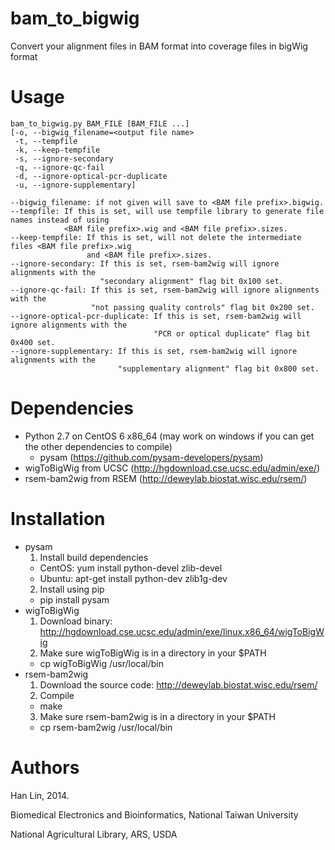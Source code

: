# bam_to_bigwig

Convert your alignment files in BAM format into coverage files in bigWig format

# Usage
```
bam_to_bigwig.py BAM_FILE [BAM_FILE ...]
[-o, --bigwig_filename=<output file name>
 -t, --tempfile
 -k, --keep-tempfile
 -s, --ignore-secondary
 -q, --ignore-qc-fail
 -d, --ignore-optical-pcr-duplicate
 -u, --ignore-supplementary]

--bigwig_filename: if not given will save to <BAM file prefix>.bigwig.
--tempfile: If this is set, will use tempfile library to generate file names instead of using 
            <BAM file prefix>.wig and <BAM file prefix>.sizes.
--keep-tempfile: If this is set, will not delete the intermediate files <BAM file prefix>.wig 
                 and <BAM file prefix>.sizes.
--ignore-secondary: If this is set, rsem-bam2wig will ignore alignments with the 
                    "secondary alignment" flag bit 0x100 set.
--ignore-qc-fail: If this is set, rsem-bam2wig will ignore alignments with the 
                  "not passing quality controls" flag bit 0x200 set.
--ignore-optical-pcr-duplicate: If this is set, rsem-bam2wig will ignore alignments with the 
                                "PCR or optical duplicate" flag bit 0x400 set.
--ignore-supplementary: If this is set, rsem-bam2wig will ignore alignments with the 
                        "supplementary alignment" flag bit 0x800 set.
```

# Dependencies
* Python 2.7 on CentOS 6 x86_64 (may work on windows if you can get the other dependencies to compile)
  * pysam (https://github.com/pysam-developers/pysam)
* wigToBigWig from UCSC (http://hgdownload.cse.ucsc.edu/admin/exe/)
* rsem-bam2wig from RSEM (http://deweylab.biostat.wisc.edu/rsem/)

# Installation
* pysam
  1. Install build dependencies
    * CentOS: yum install python-devel zlib-devel
    * Ubuntu: apt-get install python-dev zlib1g-dev
  2. Install using pip
    * pip install pysam
* wigToBigWig
  1. Download binary: http://hgdownload.cse.ucsc.edu/admin/exe/linux.x86_64/wigToBigWig
  2. Make sure wigToBigWig is in a directory in your $PATH
    * cp wigToBigWig /usr/local/bin
* rsem-bam2wig
  1. Download the source code: http://deweylab.biostat.wisc.edu/rsem/
  2. Compile
    * make
  3. Make sure rsem-bam2wig is in a directory in your $PATH
    * cp rsem-bam2wig /usr/local/bin

# Authors
Han Lin, 2014.

Biomedical Electronics and Bioinformatics, National Taiwan University

National Agricultural Library, ARS, USDA
